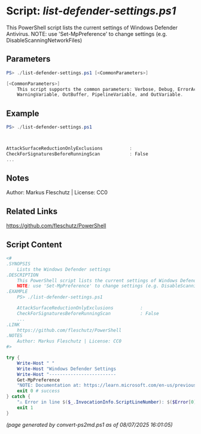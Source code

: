 Script: *list-defender-settings.ps1*
========================

This PowerShell script lists the current settings of Windows Defender Antivirus.
NOTE: use 'Set-MpPreference' to change settings (e.g. DisableScanningNetworkFiles)

Parameters
----------
```powershell
PS> ./list-defender-settings.ps1 [<CommonParameters>]

[<CommonParameters>]
    This script supports the common parameters: Verbose, Debug, ErrorAction, ErrorVariable, WarningAction, 
    WarningVariable, OutBuffer, PipelineVariable, and OutVariable.
```

Example
-------
```powershell
PS> ./list-defender-settings.ps1



AttackSurfaceReductionOnlyExclusions          :
CheckForSignaturesBeforeRunningScan           : False
...

```

Notes
-----
Author: Markus Fleschutz | License: CC0

Related Links
-------------
https://github.com/fleschutz/PowerShell

Script Content
--------------
```powershell
<#
.SYNOPSIS
	Lists the Windows Defender settings
.DESCRIPTION
	This PowerShell script lists the current settings of Windows Defender Antivirus.
	NOTE: use 'Set-MpPreference' to change settings (e.g. DisableScanningNetworkFiles)
.EXAMPLE
	PS> ./list-defender-settings.ps1

	AttackSurfaceReductionOnlyExclusions          :
	CheckForSignaturesBeforeRunningScan           : False
	...
.LINK
	https://github.com/fleschutz/PowerShell
.NOTES
	Author: Markus Fleschutz | License: CC0
#>

try {
	Write-Host " "
	Write-Host "Windows Defender Settings                               Value"
	Write-Host "-------------------------                               -----" -noNewline
	Get-MpPreference
	"NOTE: Documentation at: https://learn.microsoft.com/en-us/previous-versions/windows/desktop/legacy/dn455323(v=vs.85)"
	exit 0 # success
} catch {
	"⚠️ Error in line $($_.InvocationInfo.ScriptLineNumber): $($Error[0])"
	exit 1
}
```

*(page generated by convert-ps2md.ps1 as of 08/07/2025 16:01:05)*
